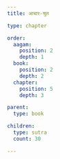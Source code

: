 ```yaml
---
title: आचार-श्रुत

type: chapter

order:
  aagam: 
    position: 2
    depth: 1
  book: 
    position: 2
    depth: 2
  chapter:
    position: 5
    depth: 3

parent:
  type: book

children:
  type: sutra
  count: 30

---
```

